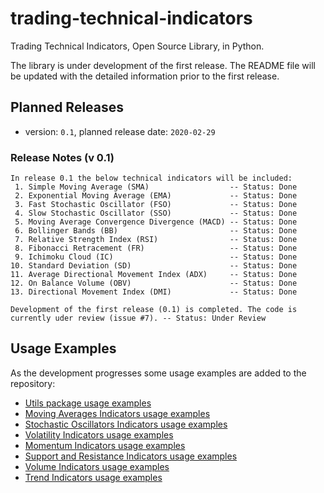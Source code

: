 # trading-technical-indicators
Trading Technical Indicators, Open Source Library, in Python.

The library is under development of the first release. The README file will be updated with the detailed information prior to the first release.

## Planned Releases
- version: `0.1`, planned release date: `2020-02-29`

### Release Notes (v 0.1)
```
In release 0.1 the below technical indicators will be included:
 1. Simple Moving Average (SMA)                  -- Status: Done
 2. Exponential Moving Average (EMA)             -- Status: Done
 3. Fast Stochastic Oscillator (FSO)             -- Status: Done
 4. Slow Stochastic Oscillator (SSO)             -- Status: Done
 5. Moving Average Convergence Divergence (MACD) -- Status: Done
 6. Bollinger Bands (BB)                         -- Status: Done
 7. Relative Strength Index (RSI)                -- Status: Done
 8. Fibonacci Retracement (FR)                   -- Status: Done
 9. Ichimoku Cloud (IC)                          -- Status: Done
10. Standard Deviation (SD)                      -- Status: Done
11. Average Directional Movement Index (ADX)     -- Status: Done
12. On Balance Volume (OBV)                      -- Status: Done
13. Directional Movement Index (DMI)             -- Status: Done
```
```
Development of the first release (0.1) is completed. The code is currently uder review (issue #7). -- Status: Under Review
```

## Usage Examples
As the development progresses some usage examples are added to the repository:

- [Utils package usage examples](https://github.com/vsaveris/trading-technical-indicators/tree/master/examples/utils)
- [Moving Averages Indicators usage examples](https://github.com/vsaveris/trading-technical-indicators/tree/master/examples/indicators/moving_averages)
- [Stochastic Oscillators Indicators usage examples](https://github.com/vsaveris/trading-technical-indicators/tree/master/examples/indicators/stochastic_oscillators)
- [Volatility Indicators usage examples](https://github.com/vsaveris/trading-technical-indicators/tree/master/examples/indicators/volatility)
- [Momentum Indicators usage examples](https://github.com/vsaveris/trading-technical-indicators/tree/master/examples/indicators/momentum)
- [Support and Resistance Indicators usage examples](https://github.com/vsaveris/trading-technical-indicators/tree/master/examples/indicators/support_resistance)
- [Volume Indicators usage examples](https://github.com/vsaveris/trading-technical-indicators/tree/master/examples/indicators/volume)
- [Trend Indicators usage examples](https://github.com/vsaveris/trading-technical-indicators/tree/master/examples/indicators/trend)